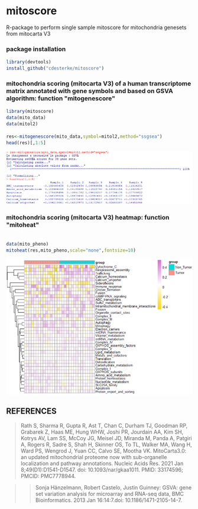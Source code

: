 # mitoscore
R-package to perform single sample mitoscore for mitochondria genesets from mitocarta V3



### package installation
```r
library(devtools)
install_github("cdesterke/mitoscore")
```

### mitochondria scoring (mitocarta V3) of a human transcriptome matrix annotated with gene symbols and based on GSVA algorithm: function "mitogenescore"
```r
library(mitoscore)
data(mito_data)
data(mitol2)

res<-mitogenescore(mito_data,symbol=mitol2,method="ssgsea")
head(res)[,1:5]
```
![res](https://github.com/cdesterke/mitoscore/blob/main/mitogenescore.png)

### mitochondria scoring (mitocarta V3) heatmap: function "mitoheat"
```r

data(mito_pheno)
mitoheat(res,mito_pheno,scale="none",fontsize=10)

```
![res](https://github.com/cdesterke/mitoscore/blob/main/mitoheat.png)


## REFERENCES

> Rath S, Sharma R, Gupta R, Ast T, Chan C, Durham TJ, Goodman RP, Grabarek Z, Haas ME, Hung WHW, Joshi PR, Jourdain AA, Kim SH, Kotrys AV, Lam SS, McCoy JG, Meisel JD, Miranda M, Panda A, Patgiri A, Rogers R, Sadre S, Shah H, Skinner OS, To TL, Walker MA, Wang H, Ward PS, Wengrod J, Yuan CC, Calvo SE, Mootha VK. MitoCarta3.0: an updated mitochondrial proteome now with sub-organelle localization and pathway annotations. Nucleic Acids Res. 2021 Jan 8;49(D1):D1541-D1547. doi: 10.1093/nar/gkaa1011. PMID: 33174596; PMCID: PMC7778944.

> > Sonja Hänzelmann, Robert Castelo, Justin Guinney: GSVA: gene set variation analysis for microarray and RNA-seq data, 
BMC Bioinformatics. 2013 Jan 16:14:7.doi: 10.1186/1471-2105-14-7.
